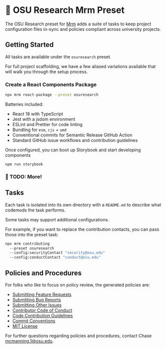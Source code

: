 
# 🧰 OSU Research Mrm Preset

The OSU Research preset for [Mrm](https://mrm.js.org/) adds a suite of tasks to keep project configuration files in-sync and policies compliant across university projects.


## Getting Started

All tasks are available under the `osuresearch` preset.

For full project scaffolding, we have a few aliased variations available that will walk you through the setup process.

### Create a React Components Package

```bash
npx mrm react-package --preset osuresearch
```

Batteries included:

* React 18 with TypeScript
* Jest with a jsdom environment
* ESLint and Prettier for code linting
* Bundling for `esm`, `cjs` + `umd`
* Conventional commits for Semantic Release GitHub Action
* Standard GitHub issue workflows and contribution guidelines

Once configured, you can boot up Storybook and start developing components

```
npm run storybook
```

### 🤔 TODO: More!


## Tasks

Each task is isolated into its own directory with a `README.md` to describe what codemods the task performs.

Some tasks may support additional configurations.

For example, if you want to replace the contribution contacts, you can pass those into the preset task:

```bash
npx mrm contributing
  --preset osuresearch
  --config:securityContact "security@osu.edu"
  --config:conductContact "conduct@osu.edu"
```


## Policies and Procedures

For folks who like to focus on policy review, the generated policies are:

* [Submitting Feature Requests](./github/templates/feature_request.md)
* [Submitting Bug Reports](./github/templates/bug_report.md)
* [Submitting Other Issues](./github/templates/issue.md)
* [Contributor Code of Conduct](./contributing/templates/code_of_conduct.md)
* [Code Contribution Guidelines](./contributing/templates/contributing.md)
* [Commit Conventions](./conventional-commits/templates/convention.md)
* [MIT License](https://en.wikipedia.org/wiki/MIT_License)

For further questions regarding policies and procedures, contact Chase [mcmanning.1@osu.edu](mailto:mcmanning.1@osu.edu).
